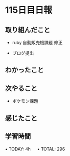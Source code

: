 # 115日目日報

## 取り組んだこと
- ruby 自動販売機課題 修正

- ブログ提出

## わかったこと

## 次やること
- ポケモン課題
  
## 感じたこと

## 学習時間
• TODAY: 4h
　
• TOTAL: 296
